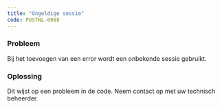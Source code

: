 ```yaml
---
title: "Ongeldige sessie"
code: POSTNL-0088
---
```


<div class="columnLayout single" data-layout="single">
<div class="cell normal" data-type="normal">
<div class="innerCell">
<p><h3>Probleem</h3></p><p>Bij het toevoegen van een error wordt een onbekende sessie gebruikt.</p><p><h3>Oplossing</h3></p><p>Dit wijst op een probleem in de code. Neem contact op met uw technisch beheerder.</p></div>
</div>
</div>